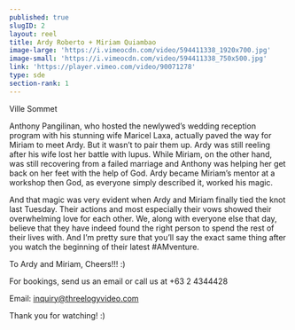 ```yaml
---
published: true
slugID: 2
layout: reel
title: Ardy Roberto + Miriam Quiambao
image-large: 'https://i.vimeocdn.com/video/594411338_1920x700.jpg'
image-small: 'https://i.vimeocdn.com/video/594411338_750x500.jpg'
link: 'https://player.vimeo.com/video/90071278'
type: sde
section-rank: 1
---
```

Ville Sommet

Anthony Pangilinan, who hosted the newlywed’s wedding reception program with his stunning wife Maricel Laxa, actually paved the way for Miriam to meet Ardy. But it wasn’t to pair them up. Ardy was still reeling after his wife lost her battle with lupus. While Miriam, on the other hand, was still recovering from a failed marriage and Anthony was helping her get back on her feet with the help of God. Ardy became Miriam’s mentor at a workshop then God, as everyone simply described it, worked his magic.

And that magic was very evident when Ardy and Miriam finally tied the knot last Tuesday. Their actions and most especially their vows showed their overwhelming love for each other. We, along with everyone else that day, believe that they have indeed found the right person to spend the rest of their lives with. And I’m pretty sure that you’ll say the exact same thing after you watch the beginning of their latest #AMventure.

To Ardy and Miriam, Cheers!!! :)

For bookings, send us an email or call us at +63 2 4344428

Email: inquiry@threelogyvideo.com

Thank you for watching! :)
